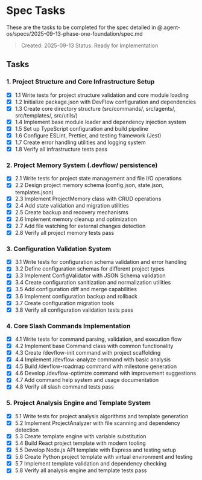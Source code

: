 # Spec Tasks

These are the tasks to be completed for the spec detailed in @.agent-os/specs/2025-09-13-phase-one-foundation/spec.md

> Created: 2025-09-13
> Status: Ready for Implementation

## Tasks

### 1. Project Structure and Core Infrastructure Setup
- [x] 1.1 Write tests for project structure validation and core module loading
- [x] 1.2 Initialize package.json with DevFlow configuration and dependencies
- [x] 1.3 Create core directory structure (src/commands/, src/agents/, src/templates/, src/utils/)
- [x] 1.4 Implement base module loader and dependency injection system
- [x] 1.5 Set up TypeScript configuration and build pipeline
- [x] 1.6 Configure ESLint, Prettier, and testing framework (Jest)
- [x] 1.7 Create error handling utilities and logging system
- [x] 1.8 Verify all infrastructure tests pass

### 2. Project Memory System (.devflow/ persistence)
- [x] 2.1 Write tests for project state management and file I/O operations
- [x] 2.2 Design project memory schema (config.json, state.json, templates.json)
- [x] 2.3 Implement ProjectMemory class with CRUD operations
- [x] 2.4 Add state validation and migration utilities
- [x] 2.5 Create backup and recovery mechanisms
- [x] 2.6 Implement memory cleanup and optimization
- [x] 2.7 Add file watching for external changes detection
- [x] 2.8 Verify all project memory tests pass

### 3. Configuration Validation System
- [x] 3.1 Write tests for configuration schema validation and error handling
- [x] 3.2 Define configuration schemas for different project types
- [x] 3.3 Implement ConfigValidator with JSON Schema validation
- [x] 3.4 Create configuration sanitization and normalization utilities
- [x] 3.5 Add configuration diff and merge capabilities
- [x] 3.6 Implement configuration backup and rollback
- [x] 3.7 Create configuration migration tools
- [x] 3.8 Verify all configuration validation tests pass

### 4. Core Slash Commands Implementation
- [x] 4.1 Write tests for command parsing, validation, and execution flow
- [x] 4.2 Implement base Command class with common functionality
- [x] 4.3 Create /devflow-init command with project scaffolding
- [x] 4.4 Implement /devflow-analyze command with basic analysis
- [x] 4.5 Build /devflow-roadmap command with milestone generation
- [x] 4.6 Develop /devflow-optimize command with improvement suggestions
- [x] 4.7 Add command help system and usage documentation
- [x] 4.8 Verify all slash command tests pass

### 5. Project Analysis Engine and Template System
- [x] 5.1 Write tests for project analysis algorithms and template generation
- [x] 5.2 Implement ProjectAnalyzer with file scanning and dependency detection
- [x] 5.3 Create template engine with variable substitution
- [x] 5.4 Build React project template with modern tooling
- [x] 5.5 Develop Node.js API template with Express and testing setup
- [x] 5.6 Create Python project template with virtual environment and testing
- [x] 5.7 Implement template validation and dependency checking
- [x] 5.8 Verify all analysis engine and template tests pass